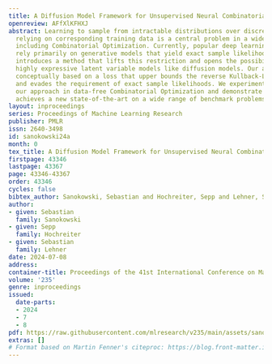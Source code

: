 ```yaml
---
title: A Diffusion Model Framework for Unsupervised Neural Combinatorial Optimization
openreview: AFfXlKFHXJ
abstract: Learning to sample from intractable distributions over discrete sets without
  relying on corresponding training data is a central problem in a wide range of fields,
  including Combinatorial Optimization. Currently, popular deep learning-based approaches
  rely primarily on generative models that yield exact sample likelihoods. This work
  introduces a method that lifts this restriction and opens the possibility to employ
  highly expressive latent variable models like diffusion models. Our approach is
  conceptually based on a loss that upper bounds the reverse Kullback-Leibler divergence
  and evades the requirement of exact sample likelihoods. We experimentally validate
  our approach in data-free Combinatorial Optimization and demonstrate that our method
  achieves a new state-of-the-art on a wide range of benchmark problems.
layout: inproceedings
series: Proceedings of Machine Learning Research
publisher: PMLR
issn: 2640-3498
id: sanokowski24a
month: 0
tex_title: A Diffusion Model Framework for Unsupervised Neural Combinatorial Optimization
firstpage: 43346
lastpage: 43367
page: 43346-43367
order: 43346
cycles: false
bibtex_author: Sanokowski, Sebastian and Hochreiter, Sepp and Lehner, Sebastian
author:
- given: Sebastian
  family: Sanokowski
- given: Sepp
  family: Hochreiter
- given: Sebastian
  family: Lehner
date: 2024-07-08
address:
container-title: Proceedings of the 41st International Conference on Machine Learning
volume: '235'
genre: inproceedings
issued:
  date-parts:
  - 2024
  - 7
  - 8
pdf: https://raw.githubusercontent.com/mlresearch/v235/main/assets/sanokowski24a/sanokowski24a.pdf
extras: []
# Format based on Martin Fenner's citeproc: https://blog.front-matter.io/posts/citeproc-yaml-for-bibliographies/
---
```

